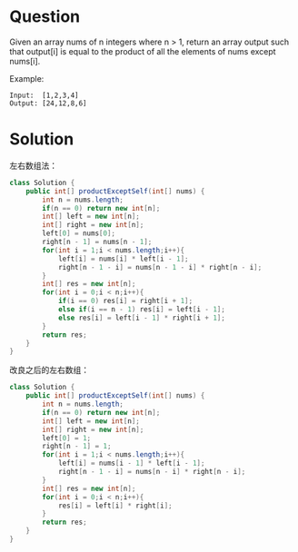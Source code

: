 # Question

Given an array nums of n integers where n > 1,  return an array output such that output[i] is equal to the product of all the elements of nums except nums[i].

Example:

    Input:  [1,2,3,4]
    Output: [24,12,8,6]



# Solution
左右数组法：
```java
class Solution {
    public int[] productExceptSelf(int[] nums) {
        int n = nums.length;
        if(n == 0) return new int[n];
        int[] left = new int[n];
        int[] right = new int[n];
        left[0] = nums[0];
        right[n - 1] = nums[n - 1];
        for(int i = 1;i < nums.length;i++){
            left[i] = nums[i] * left[i - 1];
            right[n - 1 - i] = nums[n - 1 - i] * right[n - i];
        }
        int[] res = new int[n];
        for(int i = 0;i < n;i++){
            if(i == 0) res[i] = right[i + 1];
            else if(i == n - 1) res[i] = left[i - 1];
            else res[i] = left[i - 1] * right[i + 1];
        }
        return res;
    }
}
```
改良之后的左右数组：
```java
class Solution {
    public int[] productExceptSelf(int[] nums) {
        int n = nums.length;
        if(n == 0) return new int[n];
        int[] left = new int[n];
        int[] right = new int[n];
        left[0] = 1;
        right[n - 1] = 1;
        for(int i = 1;i < nums.length;i++){
            left[i] = nums[i - 1] * left[i - 1];
            right[n - 1 - i] = nums[n - i] * right[n - i];
        }
        int[] res = new int[n];
        for(int i = 0;i < n;i++){
            res[i] = left[i] * right[i];
        }
        return res;
    }
}
```